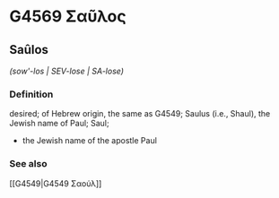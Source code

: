# G4569 Σαῦλος

## Saûlos

_(sow'-los | SEV-lose | SA-lose)_

### Definition

desired; of Hebrew origin, the same as G4549; Saulus (i.e., Shaul), the Jewish name of Paul; Saul; 

- the Jewish name of the apostle Paul

### See also

[[G4549|G4549 Σαούλ]]
